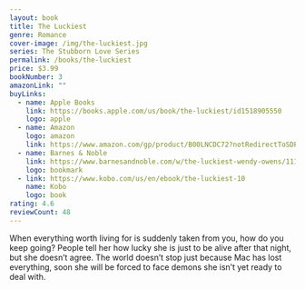 ```yaml
---
layout: book
title: The Luckiest
genre: Romance
cover-image: /img/the-luckiest.jpg
series: The Stubborn Love Series
permalink: /books/the-luckiest
price: $3.99
bookNumber: 3
amazonLink: ""
buyLinks:
  - name: Apple Books
    link: https://books.apple.com/us/book/the-luckiest/id1518905550
    logo: apple
  - name: Amazon
    logo: amazon
    link: https://www.amazon.com/gp/product/B00LNCDC72?notRedirectToSDP=1&ref_=dbs_mng_calw_2&storeType=ebooks
  - name: Barnes & Noble
    link: https://www.barnesandnoble.com/w/the-luckiest-wendy-owens/1119611767?ean=2940163929283
    logo: bookmark
  - link: https://www.kobo.com/us/en/ebook/the-luckiest-10
    name: Kobo
    logo: book
rating: 4.6
reviewCount: 48
---
```

When everything worth living for is suddenly taken from you, how do you keep going? People tell her how lucky she is just to be alive after that night, but she doesn’t agree. The world doesn’t stop just because Mac has lost everything, soon she will be forced to face demons she isn’t yet ready to deal with.
